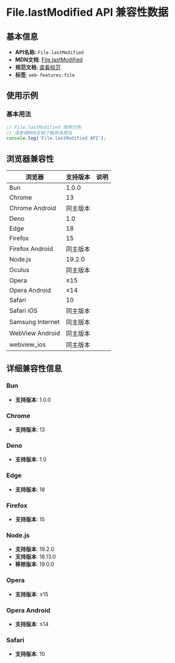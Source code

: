 # File.lastModified API 兼容性数据

## 基本信息

- **API名称**: `File.lastModified`
- **MDN文档**: [File.lastModified](https://developer.mozilla.org/docs/Web/API/File/lastModified)
- **规范文档**: [查看规范](https://w3c.github.io/FileAPI/#dfn-lastModified)
- **标签**: `web-features:file`

## 使用示例

### 基本用法

```javascript
// File.lastModified 使用示例
// 请查阅MDN文档了解具体用法
console.log('File.lastModified API');
```

## 浏览器兼容性

| 浏览器 | 支持版本 | 说明 |
|--------|----------|------|
| Bun | 1.0.0 |  |
| Chrome | 13 |  |
| Chrome Android | 同主版本 |  |
| Deno | 1.0 |  |
| Edge | 18 |  |
| Firefox | 15 |  |
| Firefox Android | 同主版本 |  |
| Node.js | 19.2.0 |  |
| Oculus | 同主版本 |  |
| Opera | ≤15 |  |
| Opera Android | ≤14 |  |
| Safari | 10 |  |
| Safari iOS | 同主版本 |  |
| Samsung Internet | 同主版本 |  |
| WebView Android | 同主版本 |  |
| webview_ios | 同主版本 |  |

## 详细兼容性信息

### Bun

- **支持版本**: 1.0.0

### Chrome

- **支持版本**: 13

### Deno

- **支持版本**: 1.0

### Edge

- **支持版本**: 18

### Firefox

- **支持版本**: 15

### Node.js

- **支持版本**: 19.2.0
- **支持版本**: 18.13.0
- **移除版本**: 19.0.0

### Opera

- **支持版本**: ≤15

### Opera Android

- **支持版本**: ≤14

### Safari

- **支持版本**: 10

